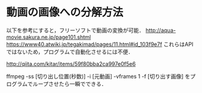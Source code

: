 # 動画の画像への分解方法

以下を参考にすると，フリーソフトで動画の変換が可能．
http://aqua-movie.sakura.ne.jp/page101.shtml
https://www40.atwiki.jp/tegakimad/pages/11.html#id_103f9e7f
これらはAPIではないため，プログラムで自動化させるには不便．

http://qiita.com/kitar/items/59f80bba2ca997e0f5e6

ffmpeg -ss [切り出し位置(秒数)] -i [元動画] -vframes 1 -f [切り出す画像]
をプログラムでループさせたら一瞬でできる．
